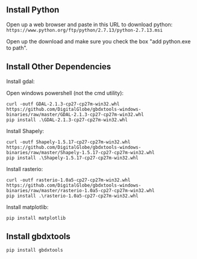 
Install Python
--------------

Open up a web browser and paste in this URL to download python:  
```https://www.python.org/ftp/python/2.7.13/python-2.7.13.msi```

Open up the download and make sure you check the box "add python.exe to path".

Install Other Dependencies
--------------

Install gdal:

Open windows powershell (not the cmd utility):

```
curl -outf GDAL-2.1.3-cp27-cp27m-win32.whl https://github.com/DigitalGlobe/gbdxtools-windows-binaries/raw/master/GDAL-2.1.3-cp27-cp27m-win32.whl
pip install .\GDAL-2.1.3-cp27-cp27m-win32.whl
```

Install Shapely:

```
curl -outf Shapely-1.5.17-cp27-cp27m-win32.whl https://github.com/DigitalGlobe/gbdxtools-windows-binaries/raw/master/Shapely-1.5.17-cp27-cp27m-win32.whl
pip install .\Shapely-1.5.17-cp27-cp27m-win32.whl
```

Install rasterio:

```
curl -outf rasterio-1.0a5-cp27-cp27m-win32.whl https://github.com/DigitalGlobe/gbdxtools-windows-binaries/raw/master/rasterio-1.0a5-cp27-cp27m-win32.whl
pip install .\rasterio-1.0a5-cp27-cp27m-win32.whl
```

Install matplotlib:
```
pip install matplotlib
```

Install gbdxtools
--------------
```
pip install gbdxtools
```
